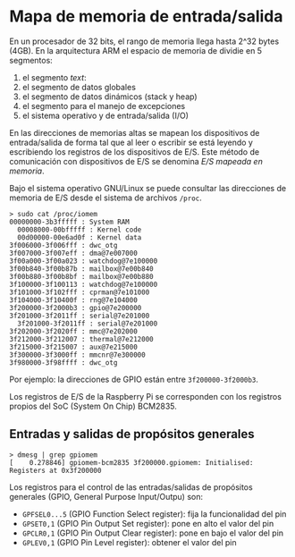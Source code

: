 # Mapa de memoria de entrada/salida 

En un procesador de 32 bits, el rango de memoria llega hasta 2^32 bytes (4GB). En la arquitectura ARM el espacio de memoria de dividie en 5 segmentos:
 1. el segmento _text_:
 1. el segmento de datos globales
 1. el segmento de datos dinámicos (stack y heap)
 1. el segmento para el manejo de excepciones
 1. el sistema operativo y de entrada/salida (I/O)

En las direcciones de memorias altas se mapean los dispositivos de entrada/salida de forma tal que al leer o escribir se está leyendo y escribiendo los registros de los dispositivos de E/S. Este método de comunicación con dispositivos de E/S se denomina _E/S mapeada en memoria_.

Bajo el sistema operativo GNU/Linux se puede consultar las direcciones de memoria de E/S desde el sistema de archivos `/proc`.

```
> sudo cat /proc/iomem 
00000000-3b3fffff : System RAM
  00008000-00bfffff : Kernel code
  00d00000-00e6ad0f : Kernel data
3f006000-3f006fff : dwc_otg
3f007000-3f007eff : dma@7e007000
3f00a000-3f00a023 : watchdog@7e100000
3f00b840-3f00b87b : mailbox@7e00b840
3f00b880-3f00b8bf : mailbox@7e00b880
3f100000-3f100113 : watchdog@7e100000
3f101000-3f102fff : cprman@7e101000
3f104000-3f10400f : rng@7e104000
3f200000-3f2000b3 : gpio@7e200000
3f201000-3f2011ff : serial@7e201000
  3f201000-3f2011ff : serial@7e201000
3f202000-3f2020ff : mmc@7e202000
3f212000-3f212007 : thermal@7e212000
3f215000-3f215007 : aux@7e215000
3f300000-3f3000ff : mmcnr@7e300000
3f980000-3f98ffff : dwc_otg
```
Por ejemplo: la direcciones de GPIO están entre `3f200000-3f2000b3`.

Los registros de E/S de la Raspberry Pi se corresponden con los registros propios del SoC (System On Chip) BCM2835.

## Entradas y salidas de propósitos generales

```
> dmesg | grep gpiomem
[    0.278846] gpiomem-bcm2835 3f200000.gpiomem: Initialised: Registers at 0x3f200000

```

Los registros para el control de las entradas/salidas de propósitos generales (GPIO, General Purpose Input/Outpu) son:
 * `GPFSEL0...5` (GPIO Function Select register): fija la funcionalidad del pin
 * `GPSET0,1` (GPIO Pin Output Set register): pone en alto el valor del pin
 * `GPCLR0,1` (GPIO Pin Output Clear register): pone en bajo el valor del pin
 * `GPLEV0,1` (GPIO Pin Level register): obtener el valor del pin

